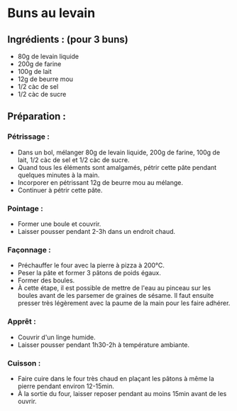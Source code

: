 # Buns au levain

## Ingrédients : (pour 3 buns)
* 80g de levain liquide
* 200g de farine
* 100g de lait
* 12g de beurre mou
* 1/2 càc de sel
* 1/2 càc de sucre

## Préparation :

### Pétrissage :

* Dans un bol, mélanger 80g de levain liquide, 200g de farine, 100g de lait, 1/2 càc de sel et 1/2 càc de sucre.
* Quand tous les éléments sont amalgamés, pétrir cette pâte pendant quelques minutes à la main.
* Incorporer en pétrissant 12g de beurre mou au mélange.
* Continuer à pétrir cette pâte.

### Pointage :
* Former une boule et couvrir.
* Laisser pousser pendant 2-3h dans un endroit chaud.

### Façonnage :
* Préchauffer le four avec la pierre à pizza à 200°C.
* Peser la pâte et former 3 pâtons de poids égaux.
* Former des boules.
* À cette étape, il est possible de mettre de l'eau au pinceau sur les boules avant de les parsemer de graines de sésame. Il faut ensuite presser très légèrement avec la paume de la main pour les faire adhérer.

### Apprêt :
* Couvrir d'un linge humide.
* Laisser pousser pendant 1h30-2h à température ambiante.

### Cuisson :
* Faire cuire dans le four très chaud en plaçant les pâtons à même la pierre pendant environ 12-15min.
* À la sortie du four, laisser reposer pendant au moins 15min avant de les ouvrir.